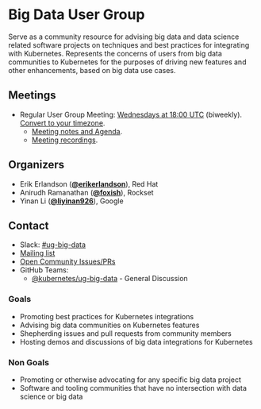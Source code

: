<!---
This is an autogenerated file!

Please do not edit this file directly, but instead make changes to the
sigs.yaml file in the project root.

To understand how this file is generated, see https://git.k8s.io/community/generator/README.md
--->
# Big Data User Group

Serve as a community resource for advising big data and data science related software projects on techniques and best practices for integrating with Kubernetes. Represents the concerns of users from big data communities to Kubernetes for the purposes of driving new features and other enhancements, based on big data use cases.

## Meetings
* Regular User Group Meeting: [Wednesdays at 18:00 UTC](https://docs.google.com/document/d/1FQx0BPlkkl1Bn0c9ocVBxYIKojpmrS1CFP5h0DI68AE/edit) (biweekly). [Convert to your timezone](http://www.thetimezoneconverter.com/?t=18:00&tz=UTC).
  * [Meeting notes and Agenda](https://docs.google.com/document/d/1pnF38NF6N5eM8DlK088XUW85Vms4V2uTsGZvSp8MNIA/edit).
  * [Meeting recordings](https://docs.google.com/document/d/1pnF38NF6N5eM8DlK088XUW85Vms4V2uTsGZvSp8MNIA/edit).

## Organizers

* Erik Erlandson (**[@erikerlandson](https://github.com/erikerlandson)**), Red Hat
* Anirudh Ramanathan (**[@foxish](https://github.com/foxish)**), Rockset
* Yinan Li (**[@liyinan926](https://github.com/liyinan926)**), Google

## Contact
- Slack: [#ug-big-data](https://kubernetes.slack.com/messages/ug-big-data)
- [Mailing list](https://groups.google.com/forum/#!forum/kubernetes-ug-big-data)
- [Open Community Issues/PRs](https://github.com/kubernetes/community/labels/ug%2Fbig-data)
- GitHub Teams:
    - [@kubernetes/ug-big-data](https://github.com/orgs/kubernetes/teams/ug-big-data) - General Discussion
<!-- BEGIN CUSTOM CONTENT -->

### Goals

- Promoting best practices for Kubernetes integrations
- Advising big data communities on Kubernetes features
- Shepherding issues and pull requests from community members
- Hosting demos and discussions of big data integrations for Kubernetes

### Non Goals

- Promoting or otherwise advocating for any specific big data project
- Software and tooling communities that have no intersection with data science or big data

<!-- END CUSTOM CONTENT -->
